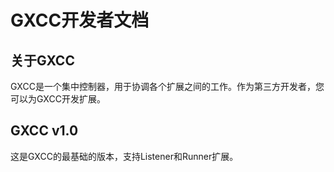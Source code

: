 # GXCC开发者文档

## 关于GXCC

GXCC是一个集中控制器，用于协调各个扩展之间的工作。作为第三方开发者，您可以为GXCC开发扩展。

## GXCC v1.0
这是GXCC的最基础的版本，支持Listener和Runner扩展。
